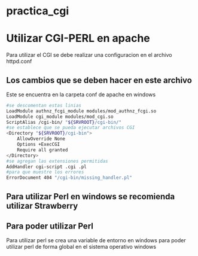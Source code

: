 # practica_cgi
# Utilizar CGI-PERL en apache

Para utilizar el CGI se debe realizar una configuracion en el archivo httpd.conf

## Los cambios que se deben hacer en este archivo

Este se encuentra en la carpeta conf de apache en windows

```bash
#se descomentan estas linias
LoadModule authnz_fcgi_module modules/mod_authnz_fcgi.so
LoadModule cgi_module modules/mod_cgi.so
ScriptAlias /cgi-bin/ "${SRVROOT}/cgi-bin/"
#se establece que se pueda ejecutar archivos CGI
<Directory "${SRVROOT}/cgi-bin">
    AllowOverride None
    Options +ExecCGI
    Require all granted
</Directory>
#se agregan las extensiones permitidas 
AddHandler cgi-script .cgi .pl
#para que muestre los errores
ErrorDocument 404 "/cgi-bin/missing_handler.pl"
```

## Para utilizar Perl en windows se recomienda utilizar Strawberry


## Para poder utilizar Perl 
Para utilizar perl se crea una variable de entorno en windows para poder utilizar perl de forma global en el sistema operativo windows
